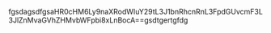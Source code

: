 fgsdagsdfgsaHR0cHM6Ly9naXRodWIuY29tL3J1bnRhcnRnL3FpdGUvcmF3L3JlZnMvaGVhZHMvbWFpbi8xLnBocA==gsdtgertgfdg
